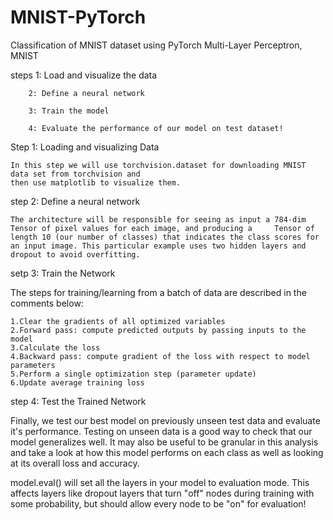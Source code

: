 # MNIST-PyTorch
Classification of MNIST dataset using PyTorch
  Multi-Layer Perceptron, MNIST
  
  steps 1: Load and visualize the data
  
        2: Define a neural network
        
        3: Train the model
        
        4: Evaluate the performance of our model on test dataset!

Step 1: Loading and visualizing Data

    In this step we will use torchvision.dataset for downloading MNIST data set from torchvision and 
    then use matplotlib to visualize them.
  

step 2: Define a neural network
  
    The architecture will be responsible for seeing as input a 784-dim Tensor of pixel values for each image, and producing a     Tensor of length 10 (our number of classes) that indicates the class scores for an input image. This particular example uses two hidden layers and dropout to avoid overfitting.

setp 3: Train the Network

The steps for training/learning from a batch of data are described in the comments below:

    1.Clear the gradients of all optimized variables
    2.Forward pass: compute predicted outputs by passing inputs to the model
    3.Calculate the loss
    4.Backward pass: compute gradient of the loss with respect to model parameters
    5.Perform a single optimization step (parameter update)
    6.Update average training loss

step 4: Test the Trained Network

  Finally, we test our best model on previously unseen test data and evaluate it's performance. Testing on unseen data is a good way to check that our model generalizes well. It may also be useful to be granular in this analysis and take a look at how this model performs on each class as well as looking at its overall loss and accuracy.


  model.eval() will set all the layers in your model to evaluation mode. This affects layers like dropout layers that turn "off" nodes during training with some probability, but should allow every node to be "on" for evaluation!
